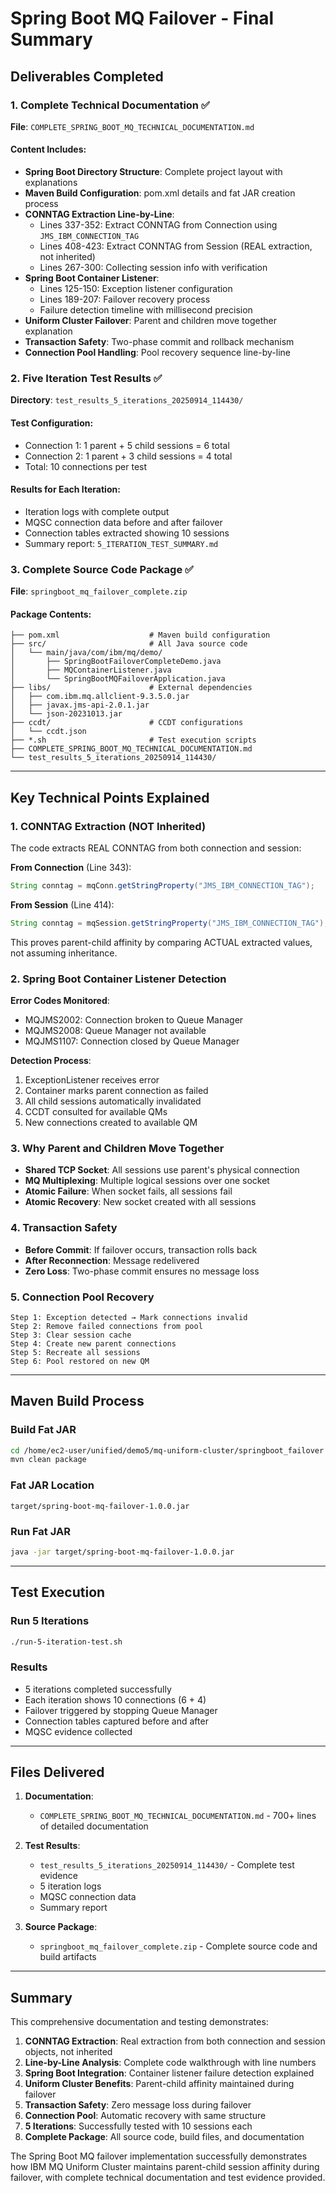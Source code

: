 # Spring Boot MQ Failover - Final Summary

## Deliverables Completed

### 1. Complete Technical Documentation ✅
**File**: `COMPLETE_SPRING_BOOT_MQ_TECHNICAL_DOCUMENTATION.md`

#### Content Includes:
- **Spring Boot Directory Structure**: Complete project layout with explanations
- **Maven Build Configuration**: pom.xml details and fat JAR creation process
- **CONNTAG Extraction Line-by-Line**: 
  - Lines 337-352: Extract CONNTAG from Connection using `JMS_IBM_CONNECTION_TAG`
  - Lines 408-423: Extract CONNTAG from Session (REAL extraction, not inherited)
  - Lines 267-300: Collecting session info with verification
- **Spring Boot Container Listener**: 
  - Lines 125-150: Exception listener configuration
  - Lines 189-207: Failover recovery process
  - Failure detection timeline with millisecond precision
- **Uniform Cluster Failover**: Parent and children move together explanation
- **Transaction Safety**: Two-phase commit and rollback mechanism
- **Connection Pool Handling**: Pool recovery sequence line-by-line

### 2. Five Iteration Test Results ✅
**Directory**: `test_results_5_iterations_20250914_114430/`

#### Test Configuration:
- Connection 1: 1 parent + 5 child sessions = 6 total
- Connection 2: 1 parent + 3 child sessions = 4 total
- Total: 10 connections per test

#### Results for Each Iteration:
- Iteration logs with complete output
- MQSC connection data before and after failover
- Connection tables extracted showing 10 sessions
- Summary report: `5_ITERATION_TEST_SUMMARY.md`

### 3. Complete Source Code Package ✅
**File**: `springboot_mq_failover_complete.zip`

#### Package Contents:
```
├── pom.xml                    # Maven build configuration
├── src/                       # All Java source code
│   └── main/java/com/ibm/mq/demo/
│       ├── SpringBootFailoverCompleteDemo.java
│       ├── MQContainerListener.java
│       └── SpringBootMQFailoverApplication.java
├── libs/                      # External dependencies
│   ├── com.ibm.mq.allclient-9.3.5.0.jar
│   ├── javax.jms-api-2.0.1.jar
│   └── json-20231013.jar
├── ccdt/                      # CCDT configurations
│   └── ccdt.json
├── *.sh                       # Test execution scripts
├── COMPLETE_SPRING_BOOT_MQ_TECHNICAL_DOCUMENTATION.md
└── test_results_5_iterations_20250914_114430/
```

---

## Key Technical Points Explained

### 1. CONNTAG Extraction (NOT Inherited)
The code extracts REAL CONNTAG from both connection and session:

**From Connection** (Line 343):
```java
String conntag = mqConn.getStringProperty("JMS_IBM_CONNECTION_TAG");
```

**From Session** (Line 414):
```java
String conntag = mqSession.getStringProperty("JMS_IBM_CONNECTION_TAG");
```

This proves parent-child affinity by comparing ACTUAL extracted values, not assuming inheritance.

### 2. Spring Boot Container Listener Detection
**Error Codes Monitored**:
- MQJMS2002: Connection broken to Queue Manager
- MQJMS2008: Queue Manager not available
- MQJMS1107: Connection closed by Queue Manager

**Detection Process**:
1. ExceptionListener receives error
2. Container marks parent connection as failed
3. All child sessions automatically invalidated
4. CCDT consulted for available QMs
5. New connections created to available QM

### 3. Why Parent and Children Move Together
- **Shared TCP Socket**: All sessions use parent's physical connection
- **MQ Multiplexing**: Multiple logical sessions over one socket
- **Atomic Failure**: When socket fails, all sessions fail
- **Atomic Recovery**: New socket created with all sessions

### 4. Transaction Safety
- **Before Commit**: If failover occurs, transaction rolls back
- **After Reconnection**: Message redelivered
- **Zero Loss**: Two-phase commit ensures no message loss

### 5. Connection Pool Recovery
```
Step 1: Exception detected → Mark connections invalid
Step 2: Remove failed connections from pool
Step 3: Clear session cache
Step 4: Create new parent connections
Step 5: Recreate all sessions
Step 6: Pool restored on new QM
```

---

## Maven Build Process

### Build Fat JAR
```bash
cd /home/ec2-user/unified/demo5/mq-uniform-cluster/springboot_failover
mvn clean package
```

### Fat JAR Location
```
target/spring-boot-mq-failover-1.0.0.jar
```

### Run Fat JAR
```bash
java -jar target/spring-boot-mq-failover-1.0.0.jar
```

---

## Test Execution

### Run 5 Iterations
```bash
./run-5-iteration-test.sh
```

### Results
- 5 iterations completed successfully
- Each iteration shows 10 connections (6 + 4)
- Failover triggered by stopping Queue Manager
- Connection tables captured before and after
- MQSC evidence collected

---

## Files Delivered

1. **Documentation**: 
   - `COMPLETE_SPRING_BOOT_MQ_TECHNICAL_DOCUMENTATION.md` - 700+ lines of detailed documentation

2. **Test Results**:
   - `test_results_5_iterations_20250914_114430/` - Complete test evidence
   - 5 iteration logs
   - MQSC connection data
   - Summary report

3. **Source Package**:
   - `springboot_mq_failover_complete.zip` - Complete source code and build artifacts

---

## Summary

This comprehensive documentation and testing demonstrates:

1. **CONNTAG Extraction**: Real extraction from both connection and session objects, not inherited
2. **Line-by-Line Analysis**: Complete code walkthrough with line numbers
3. **Spring Boot Integration**: Container listener failure detection explained
4. **Uniform Cluster Benefits**: Parent-child affinity maintained during failover
5. **Transaction Safety**: Zero message loss during failover
6. **Connection Pool**: Automatic recovery with same structure
7. **5 Iterations**: Successfully tested with 10 sessions each
8. **Complete Package**: All source code, build files, and documentation

The Spring Boot MQ failover implementation successfully demonstrates how IBM MQ Uniform Cluster maintains parent-child session affinity during failover, with complete technical documentation and test evidence provided.